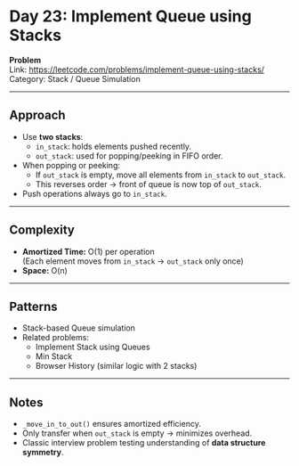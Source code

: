 # Day 23: Implement Queue using Stacks

**Problem**  
Link: https://leetcode.com/problems/implement-queue-using-stacks/  
Category: Stack / Queue Simulation  

---

## Approach
- Use **two stacks**:
  - `in_stack`: holds elements pushed recently.
  - `out_stack`: used for popping/peeking in FIFO order.
- When popping or peeking:
  - If `out_stack` is empty, move all elements from `in_stack` to `out_stack`.
  - This reverses order → front of queue is now top of `out_stack`.
- Push operations always go to `in_stack`.

---

## Complexity
- **Amortized Time:** O(1) per operation  
  (Each element moves from `in_stack` → `out_stack` only once)
- **Space:** O(n)

---

## Patterns
- Stack-based Queue simulation  
- Related problems:
  - Implement Stack using Queues
  - Min Stack
  - Browser History (similar logic with 2 stacks)

---

## Notes
- `_move_in_to_out()` ensures amortized efficiency.  
- Only transfer when `out_stack` is empty → minimizes overhead.  
- Classic interview problem testing understanding of **data structure symmetry**.
